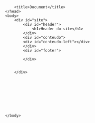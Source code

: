 <!DOCTYPE html>
<html lang="en">
    <head>
        <meta charset="UTF-8">
        <meta http-equiv="X-UA-Compatible" content="IE=edge">
        <meta name="viewport" content="width=device-width, initial-scale=1.0">
        <link rel="stylesheet" href="style.css">
        
        <title>Document</title>
    </head>
    <body>
        <div id="site">
            <div id="header">
                <h1>Header do site</h1>
            </div>
            <div id="conteudo">
            <div id="conteudo-left"></div>
            </div>
            <div id="footer">

            </div>


        </div>









    </body>
</html>
